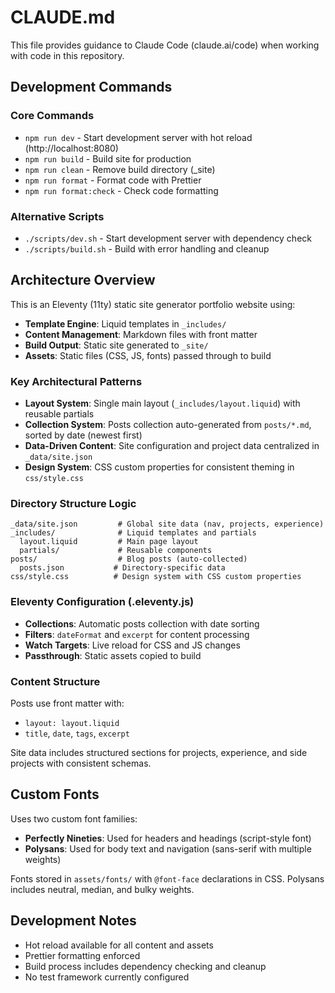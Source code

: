 # CLAUDE.md

This file provides guidance to Claude Code (claude.ai/code) when working with code in this repository.

## Development Commands

### Core Commands
- `npm run dev` - Start development server with hot reload (http://localhost:8080)
- `npm run build` - Build site for production
- `npm run clean` - Remove build directory (_site)
- `npm run format` - Format code with Prettier
- `npm run format:check` - Check code formatting

### Alternative Scripts
- `./scripts/dev.sh` - Start development server with dependency check
- `./scripts/build.sh` - Build with error handling and cleanup

## Architecture Overview

This is an Eleventy (11ty) static site generator portfolio website using:

- **Template Engine**: Liquid templates in `_includes/`
- **Content Management**: Markdown files with front matter
- **Build Output**: Static site generated to `_site/`
- **Assets**: Static files (CSS, JS, fonts) passed through to build

### Key Architectural Patterns

- **Layout System**: Single main layout (`_includes/layout.liquid`) with reusable partials
- **Collection System**: Posts collection auto-generated from `posts/*.md`, sorted by date (newest first)
- **Data-Driven Content**: Site configuration and project data centralized in `_data/site.json`
- **Design System**: CSS custom properties for consistent theming in `css/style.css`

### Directory Structure Logic

```
_data/site.json         # Global site data (nav, projects, experience)
_includes/              # Liquid templates and partials
  layout.liquid         # Main page layout
  partials/             # Reusable components
posts/                  # Blog posts (auto-collected)
  posts.json           # Directory-specific data
css/style.css          # Design system with CSS custom properties
```

### Eleventy Configuration (.eleventy.js)

- **Collections**: Automatic posts collection with date sorting
- **Filters**: `dateFormat` and `excerpt` for content processing  
- **Watch Targets**: Live reload for CSS and JS changes
- **Passthrough**: Static assets copied to build

### Content Structure

Posts use front matter with:
- `layout: layout.liquid`
- `title`, `date`, `tags`, `excerpt`

Site data includes structured sections for projects, experience, and side projects with consistent schemas.

## Custom Fonts

Uses two custom font families:
- **Perfectly Nineties**: Used for headers and headings (script-style font)
- **Polysans**: Used for body text and navigation (sans-serif with multiple weights)

Fonts stored in `assets/fonts/` with `@font-face` declarations in CSS. Polysans includes neutral, median, and bulky weights.

## Development Notes

- Hot reload available for all content and assets
- Prettier formatting enforced
- Build process includes dependency checking and cleanup
- No test framework currently configured